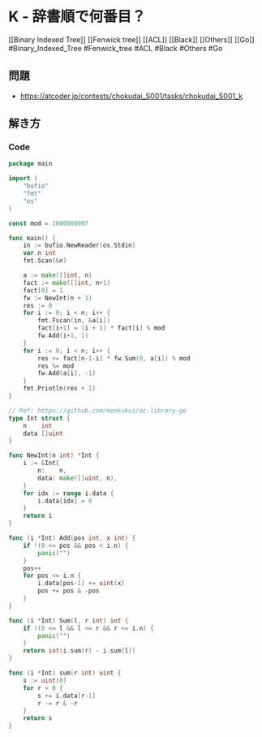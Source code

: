 # K - 辞書順で何番目？
[[Binary Indexed Tree]] [[Fenwick tree]] [[ACL]] [[Black]] [[Others]] [[Go]]
#Binary_Indexed_Tree #Fenwick_tree #ACL #Black #Others #Go 

## 問題
- https://atcoder.jp/contests/chokudai_S001/tasks/chokudai_S001_k

## 解き方
### Code
```go
package main

import (
	"bufio"
	"fmt"
	"os"
)

const mod = 1000000007

func main() {
	in := bufio.NewReader(os.Stdin)
	var n int
	fmt.Scan(&n)

	a := make([]int, n)
	fact := make([]int, n+1)
	fact[0] = 1
	fw := NewInt(n + 1)
	res := 0
	for i := 0; i < n; i++ {
		fmt.Fscan(in, &a[i])
		fact[i+1] = (i + 1) * fact[i] % mod
		fw.Add(i+1, 1)
	}
	for i := 0; i < n; i++ {
		res += fact[n-1-i] * fw.Sum(0, a[i]) % mod
		res %= mod
		fw.Add(a[i], -1)
	}
	fmt.Println(res + 1)
}

// Ref: https://github.com/monkukui/ac-library-go
type Int struct {
	n    int
	data []uint
}

func NewInt(n int) *Int {
	i := &Int{
		n:    n,
		data: make([]uint, n),
	}
	for idx := range i.data {
		i.data[idx] = 0
	}
	return i
}

func (i *Int) Add(pos int, x int) {
	if !(0 <= pos && pos < i.n) {
		panic("")
	}
	pos++
	for pos <= i.n {
		i.data[pos-1] += uint(x)
		pos += pos & -pos
	}
}

func (i *Int) Sum(l, r int) int {
	if !(0 <= l && l <= r && r <= i.n) {
		panic("")
	}
	return int(i.sum(r) - i.sum(l))
}

func (i *Int) sum(r int) uint {
	s := uint(0)
	for r > 0 {
		s += i.data[r-1]
		r -= r & -r
	}
	return s
}
```